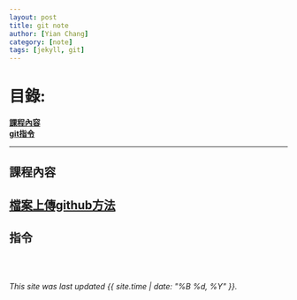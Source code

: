 ```yaml
---
layout: post
title: git note
author: [Yian Chang]
category: [note]
tags: [jekyll, git]
---
```

# 目錄:<br>
[**課程內容**](#課程內容)<br>
[**git指令**](#指令)<br>

---
## 課程內容<br>

[檔案上傳github方法](https://medium.com/@s110319022/github-%E5%85%A5%E9%96%80-%E4%BA%8C-%E4%BD%BF%E7%94%A8%E7%B5%82%E7%AB%AF%E6%A9%9F%E4%B8%8A%E5%82%B3%E6%AA%94%E6%A1%88%E5%88%B0github-cfa55e1903fa)<br>
---
## 指令
<br>
<br>

*This site was last updated {{ site.time | date: "%B %d, %Y" }}.*


